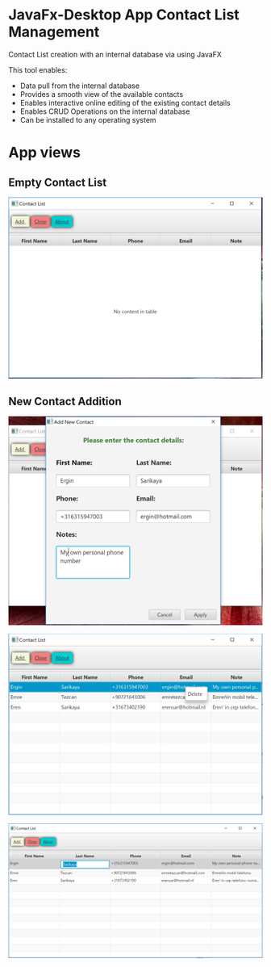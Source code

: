 # JavaFx-Desktop App Contact List Management
Contact List creation with an internal database via using JavaFX

This tool enables:
- Data pull from the internal database
- Provides a smooth view of the available contacts
- Enables interactive online editing of the existing contact details
- Enables CRUD Operations on the internal database
- Can be installed to any operating system

# App views
## Empty Contact List
![alt text](https://github.com/mesarikaya/ContactList_DesktopApp_with_JavaFX/blob/master/Contact%20List%20Snapshots/Capture1.PNG)

## New Contact Addition
![alt text](https://github.com/mesarikaya/ContactList_DesktopApp_with_JavaFX/blob/master/Contact%20List%20Snapshots/Capture2.PNG)

![alt text](https://github.com/mesarikaya/ContactList_DesktopApp_with_JavaFX/blob/master/Contact%20List%20Snapshots/Capture3.PNG)

![alt text](https://github.com/mesarikaya/ContactList_DesktopApp_with_JavaFX/blob/master/Contact%20List%20Snapshots/Capture4.PNG)
